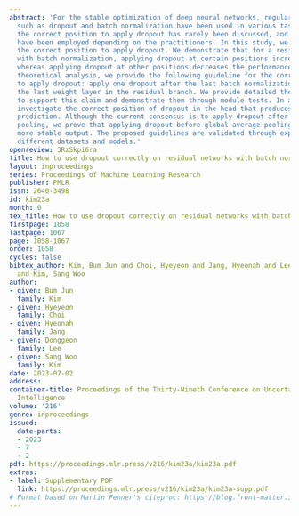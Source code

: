 ```yaml
---
abstract: 'For the stable optimization of deep neural networks, regularization methods
  such as dropout and batch normalization have been used in various tasks. Nevertheless,
  the correct position to apply dropout has rarely been discussed, and different positions
  have been employed depending on the practitioners. In this study, we investigate
  the correct position to apply dropout. We demonstrate that for a residual network
  with batch normalization, applying dropout at certain positions increases the performance,
  whereas applying dropout at other positions decreases the performance. Based on
  theoretical analysis, we provide the following guideline for the correct position
  to apply dropout: apply one dropout after the last batch normalization but before
  the last weight layer in the residual branch. We provide detailed theoretical explanations
  to support this claim and demonstrate them through module tests. In addition, we
  investigate the correct position of dropout in the head that produces the final
  prediction. Although the current consensus is to apply dropout after global average
  pooling, we prove that applying dropout before global average pooling leads to a
  more stable output. The proposed guidelines are validated through experiments using
  different datasets and models.'
openreview: 3RzSkpi6ra
title: How to use dropout correctly on residual networks with batch normalization
layout: inproceedings
series: Proceedings of Machine Learning Research
publisher: PMLR
issn: 2640-3498
id: kim23a
month: 0
tex_title: How to use dropout correctly on residual networks with batch normalization
firstpage: 1058
lastpage: 1067
page: 1058-1067
order: 1058
cycles: false
bibtex_author: Kim, Bum Jun and Choi, Hyeyeon and Jang, Hyeonah and Lee, Donggeon
  and Kim, Sang Woo
author:
- given: Bum Jun
  family: Kim
- given: Hyeyeon
  family: Choi
- given: Hyeonah
  family: Jang
- given: Donggeon
  family: Lee
- given: Sang Woo
  family: Kim
date: 2023-07-02
address:
container-title: Proceedings of the Thirty-Nineth Conference on Uncertainty in Artificial
  Intelligence
volume: '216'
genre: inproceedings
issued:
  date-parts:
  - 2023
  - 7
  - 2
pdf: https://proceedings.mlr.press/v216/kim23a/kim23a.pdf
extras:
- label: Supplementary PDF
  link: https://proceedings.mlr.press/v216/kim23a/kim23a-supp.pdf
# Format based on Martin Fenner's citeproc: https://blog.front-matter.io/posts/citeproc-yaml-for-bibliographies/
---
```

